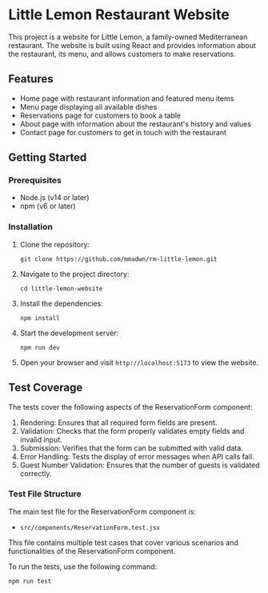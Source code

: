 # Little Lemon Restaurant Website

This project is a website for Little Lemon, a family-owned Mediterranean restaurant. The website is built using React and provides information about the restaurant, its menu, and allows customers to make reservations.

## Features

- Home page with restaurant information and featured menu items
- Menu page displaying all available dishes
- Reservations page for customers to book a table
- About page with information about the restaurant's history and values
- Contact page for customers to get in touch with the restaurant

## Getting Started

### Prerequisites

- Node.js (v14 or later)
- npm (v6 or later)

### Installation

1. Clone the repository:
   ```
   git clone https://github.com/mmadwn/rm-little-lemon.git
   ```

2. Navigate to the project directory:
   ```
   cd little-lemon-website
   ```

3. Install the dependencies:
   ```
   npm install
   ```

4. Start the development server:
   ```
   npm run dev
   ```

5. Open your browser and visit `http://localhost:5173` to view the website.

## Test Coverage

The tests cover the following aspects of the ReservationForm component:

1. Rendering: Ensures that all required form fields are present.
2. Validation: Checks that the form properly validates empty fields and invalid input.
3. Submission: Verifies that the form can be submitted with valid data.
4. Error Handling: Tests the display of error messages when API calls fail.
5. Guest Number Validation: Ensures that the number of guests is validated correctly.

### Test File Structure

The main test file for the ReservationForm component is:

- `src/components/ReservationForm.test.jsx`

This file contains multiple test cases that cover various scenarios and functionalities of the ReservationForm component.

To run the tests, use the following command:
```
npm run test
```
